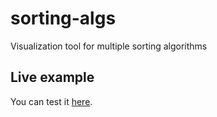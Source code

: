 # sorting-algs
Visualization tool for multiple sorting algorithms

## Live example

You can test it [here](https://sorting-algs.vercel.app/).
